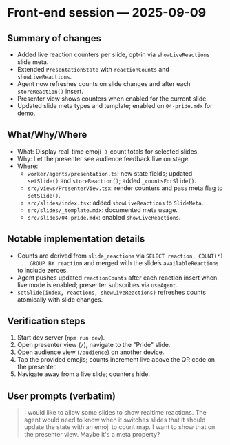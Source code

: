 # Front-end session — 2025-09-09

## Summary of changes
- Added live reaction counters per slide, opt-in via `showLiveReactions` slide meta.
- Extended `PresentationState` with `reactionCounts` and `showLiveReactions`.
- Agent now refreshes counts on slide changes and after each `storeReaction()` insert.
- Presenter view shows counters when enabled for the current slide.
- Updated slide meta types and template; enabled on `04-pride.mdx` for demo.

## What/Why/Where
- What: Display real-time emoji -> count totals for selected slides.
- Why: Let the presenter see audience feedback live on stage.
- Where:
  - `worker/agents/presentation.ts`: new state fields; updated `setSlide()` and `storeReaction()`; added `_countsForSlide()`.
  - `src/views/PresenterView.tsx`: render counters and pass meta flag to `setSlide()`.
  - `src/slides/index.tsx`: added `showLiveReactions` to `SlideMeta`.
  - `src/slides/_template.mdx`: documented meta usage.
  - `src/slides/04-pride.mdx`: enabled `showLiveReactions`.

## Notable implementation details
- Counts are derived from `slide_reactions` via `SELECT reaction, COUNT(*) ... GROUP BY reaction` and merged with the slide’s `availableReactions` to include zeroes.
- Agent pushes updated `reactionCounts` after each reaction insert when live mode is enabled; presenter subscribes via `useAgent`.
- `setSlide(index, reactions, showLiveReactions)` refreshes counts atomically with slide changes.

## Verification steps
1. Start dev server (`npm run dev`).
2. Open presenter view (`/`), navigate to the "Pride" slide.
3. Open audience view (`/audience`) on another device.
4. Tap the provided emojis; counts increment live above the QR code on the presenter.
5. Navigate away from a live slide; counters hide.

## User prompts (verbatim)
> I would like to allow some slides to show realtime reactions. The agent would need to know when it switches slides that it should update the state with an emoji to count map. I want to show that on the presenter view. Maybe it's a meta property?

